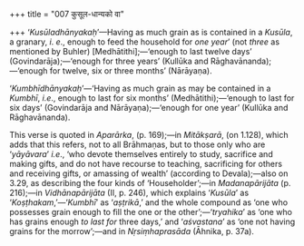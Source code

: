+++
title = "007 कुसूल-धान्यको वा"

+++
‘*Kusūladhānyakaḥ*’—Having as much grain as is contained in a *Kusūla*,
a granary, *i*. *e*., enough to feed the household for *one year*’ (not
*three* as mentioned by Buhler) \[Medhātithi\];—‘enough to last twelve
days’ (Govindarāja);—‘enough for three years’ (Kullūka and
Rāghavānanda);—‘enough for twelve, six or three months’ (Nārāyaṇa).

‘*Kumbhīdhānyakaḥ*’—‘Having as much grain as may be contained in a
*Kumbhī*, *i.e*., enough to last for six months’ (Medhātithi);—‘enough
to last for six days’ (Govindarāja and Nārāyaṇa);—‘enough for one year’
(Kullūka and Rāghavānanda).

This verse is quoted in *Aparārka*, (p. 169);—in *Mitākṣarā*, (on
1.128), which adds that this refers, not to all Brāhmaṇas, but to those
only who are ‘*yāyāvara*’ *i.e*., ‘who devote themselves entirely to
study, sacrifice and making gifts, and do not have recourse to teaching,
sacrificing for others and receiving gifts, or amassing of wealth’
(according to Devala);—also on 3.29, as describing the four kinds of
‘Householder’;—in *Madanapārijāta* (p. 216);—in *Vidhānapārijāta* (II,
p. 246), which explains ‘*Kusūla*’ as ‘*Koṣṭhakam*,’—‘*Kumbhī*’ as
‘*aṣṭrikā*,’ and the whole compound as ‘one who possesses grain enough
to fill the one or the other’;—‘*tryahika*’ as ‘one who has grains
enough *to last for* three days,’ and ‘*aśvastana*’ as ‘one not having
grains for the morrow’;—and in *Nṛsiṃhaprasāda* (Āhnika, p. 37a).


